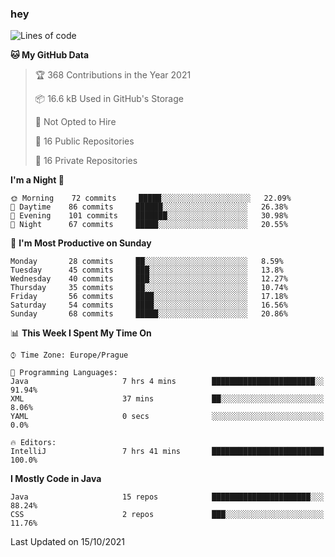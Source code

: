 ### hey

<!--START_SECTION:waka-->
![Lines of code](https://img.shields.io/badge/From%20Hello%20World%20I%27ve%20Written-110059%20lines%20of%20code-blue)

**🐱 My GitHub Data** 

> 🏆 368 Contributions in the Year 2021
 > 
> 📦 16.6 kB Used in GitHub's Storage 
 > 
> 🚫 Not Opted to Hire
 > 
> 📜 16 Public Repositories 
 > 
> 🔑 16 Private Repositories  
 > 
**I'm a Night 🦉** 

```text
🌞 Morning    72 commits     █████░░░░░░░░░░░░░░░░░░░░   22.09% 
🌆 Daytime    86 commits     ██████░░░░░░░░░░░░░░░░░░░   26.38% 
🌃 Evening    101 commits    ███████░░░░░░░░░░░░░░░░░░   30.98% 
🌙 Night      67 commits     █████░░░░░░░░░░░░░░░░░░░░   20.55%

```
📅 **I'm Most Productive on Sunday** 

```text
Monday       28 commits     ██░░░░░░░░░░░░░░░░░░░░░░░   8.59% 
Tuesday      45 commits     ███░░░░░░░░░░░░░░░░░░░░░░   13.8% 
Wednesday    40 commits     ███░░░░░░░░░░░░░░░░░░░░░░   12.27% 
Thursday     35 commits     ██░░░░░░░░░░░░░░░░░░░░░░░   10.74% 
Friday       56 commits     ████░░░░░░░░░░░░░░░░░░░░░   17.18% 
Saturday     54 commits     ████░░░░░░░░░░░░░░░░░░░░░   16.56% 
Sunday       68 commits     █████░░░░░░░░░░░░░░░░░░░░   20.86%

```


📊 **This Week I Spent My Time On** 

```text
⌚︎ Time Zone: Europe/Prague

💬 Programming Languages: 
Java                     7 hrs 4 mins        ███████████████████████░░   91.94% 
XML                      37 mins             ██░░░░░░░░░░░░░░░░░░░░░░░   8.06% 
YAML                     0 secs              ░░░░░░░░░░░░░░░░░░░░░░░░░   0.0%

🔥 Editors: 
IntelliJ                 7 hrs 41 mins       █████████████████████████   100.0%

```

**I Mostly Code in Java** 

```text
Java                     15 repos            ██████████████████████░░░   88.24% 
CSS                      2 repos             ███░░░░░░░░░░░░░░░░░░░░░░   11.76%

```



 Last Updated on 15/10/2021
<!--END_SECTION:waka-->
